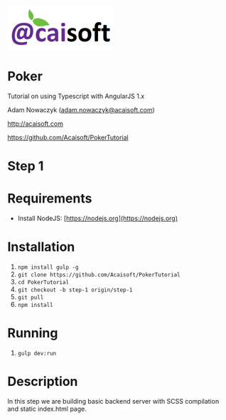 ![Acaisoft](https://raw.githubusercontent.com/Acaisoft/PokerTutorial/master/styles/images/logo.png)

# Poker
Tutorial on using Typescript with AngularJS 1.x

Adam Nowaczyk ([adam.nowaczyk@acaisoft.com](mailto:adam.nowaczy@acaisoft.com))

<a href="http://acaisoft.com" target="_blank">http://acaisoft.com</a>

<a href="https://github.com/Acaisoft/PokerTutorial" target="_blank">https://github.com/Acaisoft/PokerTutorial</a>

# Step 1

# Requirements

* Install NodeJS: [https://nodejs.org](https://nodejs.org)

# Installation

1. `npm install gulp -g`
1. `git clone https://github.com/Acaisoft/PokerTutorial`
1. `cd PokerTutorial` 
1. `git checkout -b step-1 origin/step-1`
1. `git pull`
1. `npm install`

# Running

1. `gulp dev:run`

# Description

In this step we are building basic backend server with SCSS compilation and static index.html page. 
